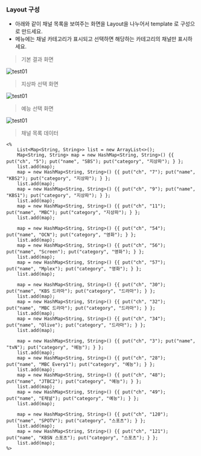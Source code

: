 ### Layout 구성 

* 아래와 같이 채널 목록을 보여주는 화면을 Layout을 나누어서 template 로 구성으로 만드세요. 
* 메뉴에는 채널 카테고리가 표시되고 선택하면 해당하는 카테고리의 채널만 표시하세요. 

> 기본 결과 화면 

![test01](/material/images/dulumary/web/jspTemplate/test01_result1.png)

> 지상파 선택 화면

![test01](/material/images/dulumary/web/jspTemplate/test01_result2.png)

> 예능 선택 화면

![test01](/material/images/dulumary/web/jspTemplate/test01_result3.png)

> 채널 목록 데이터 

```
<%
    List<Map<String, String>> list = new ArrayList<>();
    Map<String, String> map = new HashMap<String, String>() {{ put("ch", "5"); put("name", "SBS"); put("category", "지상파"); } };
    list.add(map);
    map = new HashMap<String, String>() {{ put("ch", "7"); put("name", "KBS2"); put("category", "지상파"); } };
    list.add(map);
    map = new HashMap<String, String>() {{ put("ch", "9"); put("name", "KBS1"); put("category", "지상파"); } };
    list.add(map);
    map = new HashMap<String, String>() {{ put("ch", "11"); put("name", "MBC"); put("category", "지상파"); } };
    list.add(map);

    map = new HashMap<String, String>() {{ put("ch", "54"); put("name", "OCN"); put("category", "영화"); } };
    list.add(map);
    map = new HashMap<String, String>() {{ put("ch", "56"); put("name", "Screen"); put("category", "영화"); } };
    list.add(map);
    map = new HashMap<String, String>() {{ put("ch", "57"); put("name", "Mplex"); put("category", "영화"); } };
    list.add(map);

    map = new HashMap<String, String>() {{ put("ch", "30"); put("name", "KBS 드라마"); put("category", "드라마"); } };
    list.add(map);
    map = new HashMap<String, String>() {{ put("ch", "32"); put("name", "MBC 드라마"); put("category", "드라마"); } };
    list.add(map);
    map = new HashMap<String, String>() {{ put("ch", "34"); put("name", "Olive"); put("category", "드라마"); } };
    list.add(map);

    map = new HashMap<String, String>() {{ put("ch", "3"); put("name", "tvN"); put("category", "예능"); } };
    list.add(map);
    map = new HashMap<String, String>() {{ put("ch", "28"); put("name", "MBC Every1"); put("category", "예능"); } };
    list.add(map);
    map = new HashMap<String, String>() {{ put("ch", "48"); put("name", "JTBC2"); put("category", "예능"); } };
    list.add(map);
    map = new HashMap<String, String>() {{ put("ch", "49"); put("name", "E채널"); put("category", "예능"); } };
    list.add(map);

    map = new HashMap<String, String>() {{ put("ch", "120"); put("name", "SPOTV"); put("category", "스포츠"); } };
    list.add(map);
    map = new HashMap<String, String>() {{ put("ch", "121"); put("name", "KBSN 스포츠"); put("category", "스포츠"); } };
    list.add(map);
%>
```